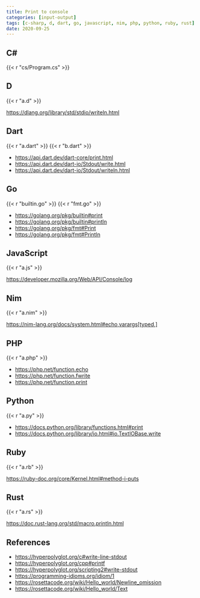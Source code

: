 ```yaml
---
title: Print to console
categories: [input-output]
tags: [c-sharp, d, dart, go, javascript, nim, php, python, ruby, rust]
date: 2020-09-25
---
```


## C#

{{< r "cs/Program.cs" >}}

## D

{{< r "a.d" >}}

<https://dlang.org/library/std/stdio/writeln.html>

## Dart

{{< r "a.dart" >}}
{{< r "b.dart" >}}

- <https://api.dart.dev/dart-core/print.html>
- <https://api.dart.dev/dart-io/Stdout/write.html>
- <https://api.dart.dev/dart-io/Stdout/writeln.html>

## Go

{{< r "builtin.go" >}}
{{< r "fmt.go" >}}

- <https://golang.org/pkg/builtin#print>
- <https://golang.org/pkg/builtin#println>
- <https://golang.org/pkg/fmt#Print>
- <https://golang.org/pkg/fmt#Println>

## JavaScript

{{< r "a.js" >}}

<https://developer.mozilla.org/Web/API/Console/log>

## Nim

{{< r "a.nim" >}}

<https://nim-lang.org/docs/system.html#echo,varargs[typed,]>

## PHP

{{< r "a.php" >}}

- <https://php.net/function.echo>
- <https://php.net/function.fwrite>
- <https://php.net/function.print>

## Python

{{< r "a.py" >}}

- <https://docs.python.org/library/functions.html#print>
- <https://docs.python.org/library/io.html#io.TextIOBase.write>

## Ruby

{{< r "a.rb" >}}

<https://ruby-doc.org/core/Kernel.html#method-i-puts>

## Rust

{{< r "a.rs" >}}

<https://doc.rust-lang.org/std/macro.println.html>

## References

- <https://hyperpolyglot.org/c#write-line-stdout>
- <https://hyperpolyglot.org/cpp#printf>
- <https://hyperpolyglot.org/scripting2#write-stdout>
- <https://programming-idioms.org/idiom/1>
- <https://rosettacode.org/wiki/Hello_world/Newline_omission>
- <https://rosettacode.org/wiki/Hello_world/Text>
